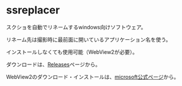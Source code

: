 # ssreplacer

スクショを自動でリネームするwindows向けソフトウェア。

リネーム先は撮影時に最前面に開いているアプリケーション名を使う。

インストールしなくても使用可能（WebView2が必要）。


ダウンロードは、[Releases](https://github.com/ikapper/ssreplacer/releases)ページから。


WebView2のダウンロード・インストールは、[microsoft公式ページ](https://developer.microsoft.com/en-us/microsoft-edge/webview2/)から。
